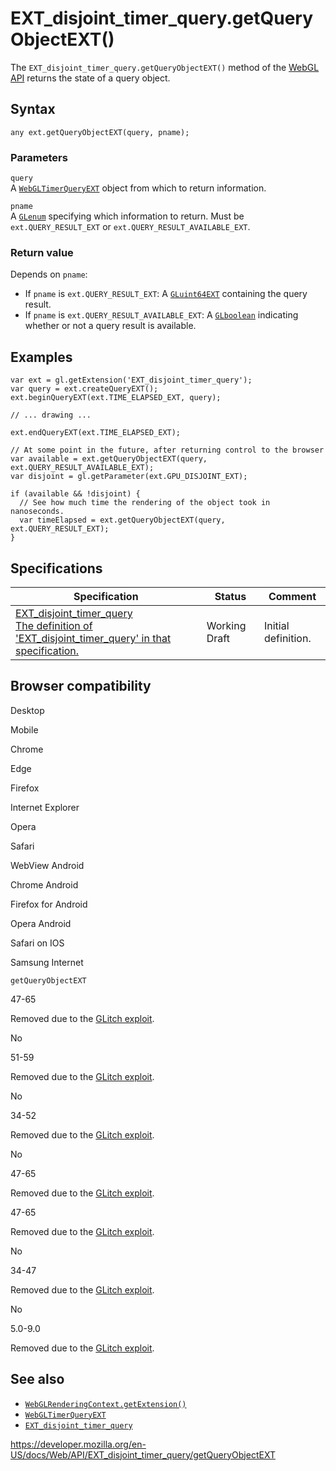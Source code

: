 EXT\_disjoint\_timer\_query.getQueryObjectEXT()
===============================================

The `EXT_disjoint_timer_query.getQueryObjectEXT()` method of the [WebGL API](../webgl_api) returns the state of a query object.

Syntax
------

    any ext.getQueryObjectEXT(query, pname);

### Parameters

`query`  
A [`WebGLTimerQueryEXT`](../webglquery) object from which to return information.

`pname`  
A [`GLenum`](../webgl_api/types) specifying which information to return. Must be `ext.QUERY_RESULT_EXT` or `ext.QUERY_RESULT_AVAILABLE_EXT`.

### Return value

Depends on `pname`:

-   If `pname` is `ext.QUERY_RESULT_EXT`: A [`GLuint64EXT`](../webgl_api/types) containing the query result.
-   If `pname` is `ext.QUERY_RESULT_AVAILABLE_EXT`: A [`GLboolean`](../webgl_api/types) indicating whether or not a query result is available.

Examples
--------

    var ext = gl.getExtension('EXT_disjoint_timer_query');
    var query = ext.createQueryEXT();
    ext.beginQueryEXT(ext.TIME_ELAPSED_EXT, query);

    // ... drawing ...

    ext.endQueryEXT(ext.TIME_ELAPSED_EXT);

    // At some point in the future, after returning control to the browser
    var available = ext.getQueryObjectEXT(query, ext.QUERY_RESULT_AVAILABLE_EXT);
    var disjoint = gl.getParameter(ext.GPU_DISJOINT_EXT);

    if (available && !disjoint) {
      // See how much time the rendering of the object took in nanoseconds.
      var timeElapsed = ext.getQueryObjectEXT(query, ext.QUERY_RESULT_EXT);
    }

Specifications
--------------

<table><thead><tr class="header"><th>Specification</th><th>Status</th><th>Comment</th></tr></thead><tbody><tr class="odd"><td><a href="https://www.khronos.org/registry/webgl/extensions/EXT_disjoint_timer_query/">EXT_disjoint_timer_query<br />
<span class="small">The definition of 'EXT_disjoint_timer_query' in that specification.</span></a></td><td><span class="spec-wd">Working Draft</span></td><td>Initial definition.</td></tr></tbody></table>

Browser compatibility
---------------------

Desktop

Mobile

Chrome

Edge

Firefox

Internet Explorer

Opera

Safari

WebView Android

Chrome Android

Firefox for Android

Opera Android

Safari on IOS

Samsung Internet

`getQueryObjectEXT`

47-65

Removed due to the [GLitch exploit](https://www.vusec.net/projects/glitch/).

No

51-59

Removed due to the [GLitch exploit](https://www.vusec.net/projects/glitch/).

No

34-52

Removed due to the [GLitch exploit](https://www.vusec.net/projects/glitch/).

No

47-65

Removed due to the [GLitch exploit](https://www.vusec.net/projects/glitch/).

47-65

Removed due to the [GLitch exploit](https://www.vusec.net/projects/glitch/).

No

34-47

Removed due to the [GLitch exploit](https://www.vusec.net/projects/glitch/).

No

5.0-9.0

Removed due to the [GLitch exploit](https://www.vusec.net/projects/glitch/).

See also
--------

-   [`WebGLRenderingContext.getExtension()`](../webglrenderingcontext/getextension)
-   [`WebGLTimerQueryEXT`](../webglquery)
-   [`EXT_disjoint_timer_query`](../ext_disjoint_timer_query)

<a href="https://developer.mozilla.org/en-US/docs/Web/API/EXT_disjoint_timer_query/getQueryObjectEXT" class="_attribution-link">https://developer.mozilla.org/en-US/docs/Web/API/EXT_disjoint_timer_query/getQueryObjectEXT</a>
